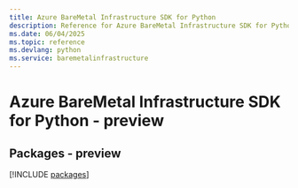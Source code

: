 ```yaml
---
title: Azure BareMetal Infrastructure SDK for Python
description: Reference for Azure BareMetal Infrastructure SDK for Python
ms.date: 06/04/2025
ms.topic: reference
ms.devlang: python
ms.service: baremetalinfrastructure
---
```

# Azure BareMetal Infrastructure SDK for Python - preview
## Packages - preview
[!INCLUDE [packages](baremetal-infrastructure-index.md)]